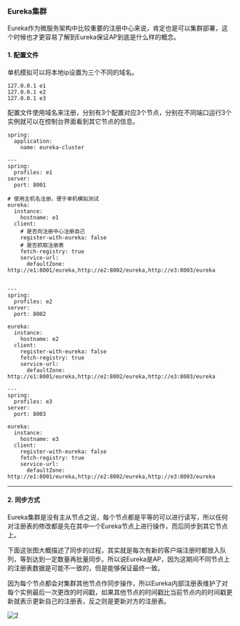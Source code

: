 ### Eureka集群
Eureka作为微服务架构中比较重要的注册中心来说，肯定也是可以集群部署，这个时候也才更容易了解到Eureka保证AP到底是什么样的概念。


#### 1. 配置文件

单机模拟可以将本地ip设置为三个不同的域名。
```
127.0.0.1 e1
127.0.0.1 e2
127.0.0.1 e3
```

配置文件使用域名来注册，分别有3个配置对应3个节点，分别在不同端口运行3个实例就可以在控制台界面看到其它节点的信息。
```
spring:
  application:
    name: eureka-cluster

---
spring:
  profiles: e1
server:
  port: 8001

# 使用主机名注册，便于单机模拟测试
eureka:
  instance:
    hostname: e1
  client:
    # 是否向注册中心注册自己
    register-with-eureka: false
    # 是否抓取注册表
    fetch-registry: true
    service-url:
      defaultZone: http://e1:8001/eureka,http://e2:8002/eureka,http://e3:8003/eureka


---
spring:
  profiles: e2
server:
  port: 8002

eureka:
  instance:
    hostname: e2
  client:
    register-with-eureka: false
    fetch-registry: true
    service-url:
      defaultZone: http://e1:8001/eureka,http://e2:8002/eureka,http://e3:8003/eureka

---
spring:
  profiles: e3
server:
  port: 8003

eureka:
  instance:
    hostname: e3
  client:
    register-with-eureka: false
    fetch-registry: true
    service-url:
      defaultZone: http://e1:8001/eureka,http://e2:8002/eureka,http://e3:8003/eureka

```

---

#### 2. 同步方式

Eureka集群是没有主从节点之说，每个节点都是平等的可以进行读写，所以任何对注册表的修改都是先在其中一个Eureka节点上进行操作，而后同步到其它节点上。

下面这张图大概描述了同步的过程，其实就是每次有新的客户端注册时都放入队列，等到达到一定数量再批量同步。所以说Eureka是AP，因为这期间不同节点上的注册表数据是可能不一致的，但是能够保证最终一致。

因为每个节点都会对集群其他节点作同步操作，所以Eureka内部注册表维护了对每个实例最后一次更改的时间戳，如果其他节点的时间戳比当前节点内的时间戳更新就表示更新自己的注册表，反之则是更新对方的注册表。

![2](https://github.com/nemolpsky/note/raw/master/file/micro/hystrix/eureka/2.png)
